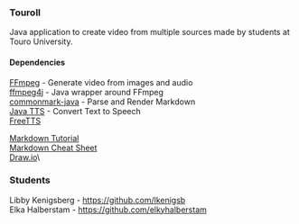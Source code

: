 ### Touroll

Java application to create video from multiple sources made by students at Touro University.

#### Dependencies

[FFmpeg](https://ffmpeg.org/) - Generate video from images and audio\
[ffmpeg4j](https://github.com/Manevolent/ffmpeg4j) - Java wrapper around FFmpeg\
[commonmark-java](https://github.com/commonmark/commonmark-java) - Parse and Render Markdown\
[Java TTS](https://www.geeksforgeeks.org/converting-text-speech-java/) - Convert Text to Speech\
[FreeTTS](https://freetts.sourceforge.io/)

[Markdown Tutorial](https://www.markdowntutorial.com/)\
[Markdown Cheat Sheet](https://www.markdownguide.org/cheat-sheet/)\
[Draw.io](https://app.diagrams.net/)\


### Students
Libby Kenigsberg - https://github.com/lkenigsb \
Elka Halberstam - https://github.com/elkyhalberstam